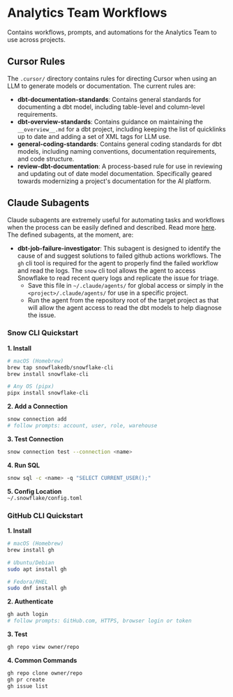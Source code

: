 # Analytics Team Workflows
Contains workflows, prompts, and automations for the Analytics Team to use across projects.  

## Cursor Rules
The `.cursor/` directory contains rules for directing Cursor when using an LLM to generate models or documentation. The current rules are:
- **dbt-documentation-standards**: Contains general standards for documenting a dbt model, including table-level and column-level requirements.
- **dbt-overview-standards**: Contains guidance on maintaining the `__overview__.md` for a dbt project, including keeping the list of quicklinks up to date and adding a set of XML tags for LLM use.
- **general-coding-standards**: Contains general coding standards for dbt models, including naming conventions, documentation requirements, and code structure.
- **review-dbt-documentation**: A process-based rule for use in reviewing and updating out of date model documentation. Specifically geared towards modernizing a project's documentation for the AI platform.

## Claude Subagents
Claude subagents are extremely useful for automating tasks and workflows when the process can be easily defined and described. Read more [here](https://docs.anthropic.com/en/docs/claude-code/sub-agents). The defined subagents, at the moment, are:
- **dbt-job-failure-investigator**: This subagent is designed to identify the cause of and suggest solutions to failed github actions workflows. The `gh` cli tool is required for the agent to properly find the failed workflow and read the logs. The `snow` cli tool allows the agent to access Snowflake to read recent query logs and replicate the issue for triage.
  - Save this file in `~/.claude/agents/` for global access or simply in the `<project>/.claude/agents/` for use in a specific project.
  - Run the agent from the repository root of the target project as that will allow the agent access to read the dbt models to help diagnose the issue.

### Snow CLI Quickstart

**1. Install**
```bash
# macOS (Homebrew)
brew tap snowflakedb/snowflake-cli
brew install snowflake-cli

# Any OS (pipx)
pipx install snowflake-cli
```

**2. Add a Connection**
```bash
snow connection add
# follow prompts: account, user, role, warehouse
```

**3. Test Connection**
```bash
snow connection test --connection <name>
```

**4. Run SQL**
```bash
snow sql -c <name> -q "SELECT CURRENT_USER();"
```

**5. Config Location**  
`~/.snowflake/config.toml`

### GitHub CLI Quickstart

**1. Install**
```bash
# macOS (Homebrew)
brew install gh

# Ubuntu/Debian
sudo apt install gh

# Fedora/RHEL
sudo dnf install gh
```

**2. Authenticate**
```bash
gh auth login
# follow prompts: GitHub.com, HTTPS, browser login or token
```

**3. Test**
```bash
gh repo view owner/repo
```

**4. Common Commands**
```bash
gh repo clone owner/repo
gh pr create
gh issue list
```
